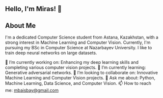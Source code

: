 ## Hello, I'm Miras! 👋

<!--
**MirasBaisbay/MirasBaisbay** is a ✨ _special_ ✨ repository because its `README.md` (this file) appears on your GitHub profile.

Here are some ideas to get you started:

- 🔭 I’m currently working on ...
- 🌱 I’m currently learning ...
- 👯 I’m looking to collaborate on ...
- 🤔 I’m looking for help with ...
- 💬 Ask me about ...
- 
- 😄 Pronouns: ...
- ⚡ Fun fact: ...
-->

## About Me

I'm a dedicated Computer Science student from Astana, Kazakhstan, with a strong interest in Machine Learning and Computer Vision. Currently, I'm pursuing my BSc in Computer Science at Nazarbayev University. I like to train deep neural networks on large datasets.

🔭 I’m currently working on: Enhancing my deep learning skills and completing various computer vision projects.
🌱 I’m currently learning: Generative adversarial networks.
👯 I’m looking to collaborate on: Innovative Machine Learning and Computer Vision projects.
💬 Ask me about: Python, Machine Learning, Data Science, and Computer Vision.
📫 How to reach me: mbaisbay@gmail.com

